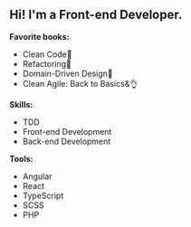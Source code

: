 <h2>Hi! I'm a Front-end Developer.</h2>
<div>
  <p><b>Favorite books:</b></p>
  <ul>
    <li>Clean Code&#129351;</li>
    <li>Refactoring&#129352;</li>
    <li>Domain-Driven Design&#129353;</li>
    <li>Clean Agile: Back to Basics&👌</li>
  </ul>
</div>

<div>
  <p><b>Skills:</b></p>
  <ul>
    <li>TDD</li>
    <li>Front-end Development</li>
    <li>Back-end Development</li>
  </ul>
</div>

<div>
  <p><b>Tools:</b></p>
  <ul>
    <li>Angular</li>
    <li>React</li>
    <li>TypeScript</li>
    <li>SCSS</li>
    <li>PHP</li>
  </ul>
</div>
